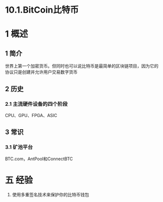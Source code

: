 # 10.1.BitCoin比特币

# 1 概述
## 1 简介
世界上第一个加密货币。但同时也可以说比特币是最简单的区块链项目，因为它的协议只是创建并允许用户交易数字货币

## 2 历史
### 2.1 主流硬件设备的四个阶段
CPU、GPU、FPGA、ASIC

## 3 常识
### 3.1 矿池平台
BTC.com，AntPool和ConnectBTC


# 五 经验
1. 使用多重签名技术来保护你的比特币钱包